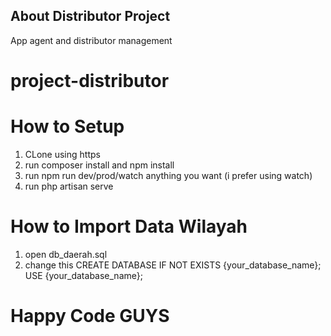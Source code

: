 
## About Distributor Project
App agent and distributor management 

# project-distributor

# How to Setup
  1. CLone using https
  2. run composer install and npm install
  3. run npm run dev/prod/watch anything you want (i prefer using watch)
  4. run php artisan serve

# How to Import Data Wilayah
  1. open db_daerah.sql
  2. change this
    CREATE DATABASE IF NOT EXISTS {your_database_name};
    USE {your_database_name}; 

# Happy Code GUYS